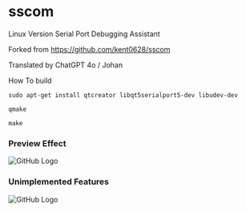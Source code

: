 # sscom
Linux Version Serial Port Debugging Assistant

Forked from https://github.com/kent0628/sscom

Translated by ChatGPT 4o / Johan

How To build
```
sudo apt-get install qtcreator libqt5serialport5-dev libudev-dev

qmake 

make
```

### Preview Effect
![GitHub Logo](/assert/sscom_for_linux_0.2.png)

### Unimplemented Features
![GitHub Logo](/assert/sscom_for_linux_0.2_unspport.png)
